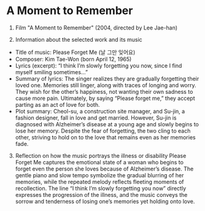 # A Moment to Remember

1. Film "A Moment to Remember" (2004, directed by Lee Jae-han)

2. Information about the selected work and its music

* Title of music: Please Forget Me (날 그만 잊어요)
* Composer: Kim Tae-Won (born April 12, 1965)
* Lyrics (excerpt):
  “I think I’m slowly forgetting you now, since I find myself smiling sometimes…”
* Summary of lyrics:
  The singer realizes they are gradually forgetting their loved one.
  Memories still linger, along with traces of longing and worry.
  They wish for the other’s happiness, not wanting their own sadness to cause more pain.
  Ultimately, by saying “Please forget me,” they accept parting as an act of love for both.
* Plot summary:
  Cheol-su, a construction site manager, and Su-jin, a fashion designer, fall in love and get married. However, Su-jin is diagnosed with Alzheimer’s disease at a young age and slowly begins to lose her memory. Despite the fear of forgetting, the two cling to each other, striving to hold on to the love that remains even as her memories fade.

3. Reflection on how the music portrays the illness or disability
   Please Forget Me captures the emotional state of a woman who begins to forget even the person she loves because of Alzheimer’s disease. The gentle piano and slow tempo symbolize the gradual blurring of her memories, while the repeated melody reflects fleeting moments of recollection. The line “I think I’m slowly forgetting you now” directly expresses the progression of the illness, and the music conveys the sorrow and tenderness of losing one’s memories yet holding onto love.
